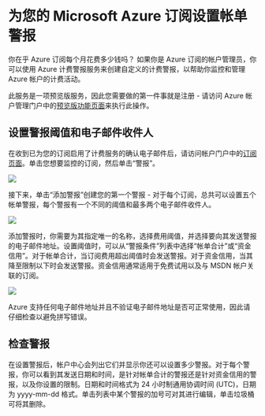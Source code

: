 <properties 
	pageTitle="为您的 Microsoft Azure 订阅设置帐单警报" 
	description="介绍如何对 Azure 帐单设置警报，以免帐单出乎你的意料。" 
	services="" 
	documentationCenter="" 
	authors="vikdesai" 
	manager="msmbaldwin" 
	editor=""/>

<tags 
	ms.service="multiple" 
	ms.date="06/01/2015" 
	wacn.date="10/3/2015"/>

# 为您的 Microsoft Azure 订阅设置帐单警报

你在乎 Azure 订阅每个月花费多少钱吗？ 如果你是 Azure 订阅的帐户管理员，你可以使用 Azure 计费警报服务来创建自定义的计费警报，以帮助你监控和管理 Azure 帐户的计费活动。

此服务是一项预览版服务，因此您需要做的第一件事就是注册 - 请访问 Azure 帐户管理门户中的<a href="https://account.windowsazure.com/PreviewFeatures">预览版功能页面</a>来执行此操作。

## 设置警报阈值和电子邮件收件人

在收到已为您的订阅启用了计费服务的确认电子邮件后，请访问帐户门户中的<a href="https://account.windowsazure.com/Subscriptions">订阅页面</a>。单击您想要监控的订阅，然后单击“警报”。

![][Image1]

接下来，单击“添加警报”创建您的第一个警报 - 对于每个订阅，总共可以设置五个帐单警报，每个警报有一个不同的阈值和最多两个电子邮件收件人。

![][Image2]

添加警报时，你需要为其指定唯一的名称，选择费用阈值，并选择要向其发送警报的电子邮件地址。设置阈值时，可以从“警报条件”列表中选择“帐单合计”或“资金信用”。对于帐单合计，当订阅费用超出阈值时会发送警报。对于资金信用，当其降至限制以下时会发送警报。资金信用通常适用于免费试用以及与 MSDN 帐户关联的订阅。

![][Image3]

Azure 支持任何电子邮件地址并且不验证电子邮件地址是否可正常使用，因此请仔细检查以避免拼写错误。

## 检查警报

在设置警报后，帐户中心会列出它们并显示你还可以设置多少警报。对于每个警报，你可以看到其发送日期和时间，是针对帐单合计的警报还是针对资金信用的警报，以及你设置的限制。日期和时间格式为 24 小时制通用协调时间 (UTC)，日期为 yyyy-mm-dd 格式。单击列表中某个警报的加号可对其进行编辑，单击垃圾桶可将其删除。

[Image1]: ./media/azure-billing-set-up-alerts/billingalert1.png
[Image2]: ./media/azure-billing-set-up-alerts/billingalert2.png
[Image3]: ./media/azure-billing-set-up-alerts/billingalerts3.png

<!---HONumber=71-->